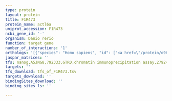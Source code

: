 ```yaml
---
type: protein
layout: protein
title: F1R473
protein_name: actl6a
uniprot_accession: F1R473
ncbi_gene_id: '-'
organism: Danio rerio
function: target gene
number_of_interactions: '1'
orthologs: '[{"species": "Homo sapiens", "id": ["<a href=\"/protein/o96019\">O96019</a>"]}, {"species": "Mus musculus", "id": ["<a href=\"/protein/q9z2n8\">Q9Z2N8</a>"]}, {"species": "Rattus norvegicus", "id": ["<a href=\"/protein/q4km87\">Q4KM87</a>"]}, {"species": "Drosophila melanogaster", "id": ["<a href=\"/protein/q7k012\">Q7K012</a>"]}, {"species": "Caenorhabditis elegans", "id": ["<a href=\"/protein/q9n4n4\">Q9N4N4</a>"]}]'
jaspar_matrices: ''
tfs: nanog,A5JNG8,792333,GTRD,chromatin immunoprecipitation assay,27924024%5Buid%5D,No
targets: ''
tfs_download: tfs_of_F1R473.tsv
targets_download: ''
bindingSites_download: ''
binding_sites_ls: ''

---
```

